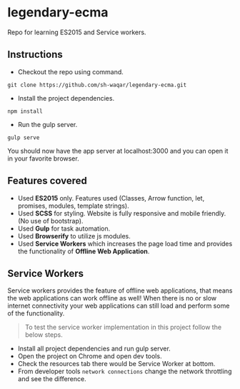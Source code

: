 # legendary-ecma
Repo for learning ES2015 and Service workers.

## Instructions
- Checkout the repo using command.

```
git clone https://github.com/sh-waqar/legendary-ecma.git
```

- Install the project dependencies.

```
npm install
```

- Run the gulp server.

```
gulp serve
```

You should now have the app server at localhost:3000 and you can open it in your favorite browser.

## Features covered

- Used **ES2015** only. Features used (Classes, Arrow function, let, promises, modules, template strings).
- Used **SCSS** for styling. Website is fully responsive and mobile friendly. (No use of bootstrap).
- Used **Gulp** for task automation.
- Used **Browserify** to utilize js modules.
- Used **Service Workers** which increases the page load time and provides the functionality of **Offline Web Application**.

## Service Workers

Service workers provides the feature of offline web applications, that means the web applications can work offline as well! When there is no or slow internet connectivity your web applications can still load and perform some of the functionality.

> To test the service worker implementation in this project follow the below steps.

- Install all project dependencies and run gulp server.
- Open the project on Chrome and open dev tools.
- Check the resources tab there would be Service Worker at bottom.
- From developer tools `network connections` change the network throttling and see the difference.